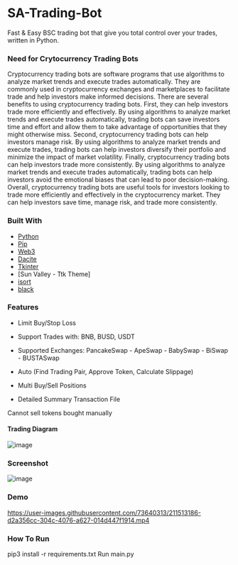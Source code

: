 # SA-Trading-Bot
Fast & Easy BSC trading bot that give you total control over your trades, written in Python.

### Need for Crytocurrency Trading Bots
Cryptocurrency trading bots are software programs that use algorithms to analyze market trends and execute trades automatically. They are commonly used in cryptocurrency exchanges and marketplaces to facilitate trade and help investors make informed decisions.
There are several benefits to using cryptocurrency trading bots. First, they can help investors trade more efficiently and effectively. By using algorithms to analyze market trends and execute trades automatically, trading bots can save investors time and effort and allow them to take advantage of opportunities that they might otherwise miss.
Second, cryptocurrency trading bots can help investors manage risk. By using algorithms to analyze market trends and execute trades, trading bots can help investors diversify their portfolio and minimize the impact of market volatility.
Finally, cryptocurrency trading bots can help investors trade more consistently. By using algorithms to analyze market trends and execute trades automatically, trading bots can help investors avoid the emotional biases that can lead to poor decision-making.
Overall, cryptocurrency trading bots are useful tools for investors looking to trade more efficiently and effectively in the cryptocurrency market. They can help investors save time, manage risk, and trade more consistently.



### Built With

* [Python](https://www.python.org/)
* [Pip](https://pypi.org/project/pip/)
* [Web3](https://web3py.readthedocs.io/en/stable/)
* [Dacite](https://github.com/konradhalas/dacite)
* [Tkinter](https://docs.python.org/3/library/tkinter.html)
* [Sun Valley - Ttk Theme]
* [isort](https://pypi.org/project/isort/)
* [black](https://github.com/psf/black)

### Features

* Limit Buy/Stop Loss

* Support Trades with: BNB, BUSD, USDT

* Supported Exchanges: PancakeSwap - ApeSwap - BabySwap - BiSwap - BUSTASwap

* Auto (Find Trading Pair, Approve Token, Calculate Slippage)

* Multi Buy/Sell Positions

* Detailed Summary Transaction File

Cannot sell tokens bought manually


#### Trading Diagram
![image](https://user-images.githubusercontent.com/73640313/211512678-8a49e82a-b7f4-42e2-84e3-b9c8a0849c97.png)

### Screenshot
![image](https://user-images.githubusercontent.com/73640313/211512787-7a7aedfc-d766-441e-83ea-6fbc7559bdc2.png)

### Demo

https://user-images.githubusercontent.com/73640313/211513186-d2a356cc-304c-4076-a627-014d447f1914.mp4




### How To Run
pip3 install -r requirements.txt
Run main.py



